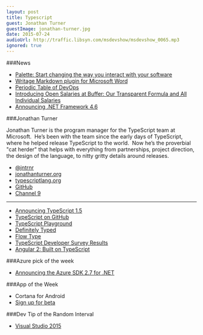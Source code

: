 ```yaml
---
layout: post
title: Typescript 
guest: Jonathan Turner
guestImage: jonathan-turner.jpg
date: 2015-07-24
audioUrl: http://traffic.libsyn.com/msdevshow/msdevshow_0065.mp3
ignored: true
---
```


###News

 - [Palette: Start changing the way you interact with your software](http://palettegear.com)
 - [Writage Markdown plugin for Microsoft Word](http://www.writage.com/?utm_content=buffer4fe8b&utm_medium=social&utm_source=twitter.com&utm_campaign=buffer)
 - [Periodic Table of DevOps](https://xebialabs.com/periodic-table-of-devops-tools/?utm_content=buffer3ad39&utm_medium=social&utm_source=twitter.com&utm_campaign=buffer)
 - [Introducing Open Salaries at Buffer: Our Transparent Formula and All Individual Salaries](https://open.bufferapp.com/introducing-open-salaries-at-buffer-including-our-transparent-formula-and-all-individual-salaries/?utm_content=buffer4d9dd&utm_medium=social&utm_source=twitter.com&utm_campaign=buffer)
 - [Announcing .NET Framework 4.6](http://blogs.msdn.com/b/dotnet/archive/2015/07/20/announcing-net-framework-4-6.aspx)

###Jonathan Turner

Jonathan Turner is the program manager for the TypeScript team at
Microsoft.  He’s been with the team since the early days of TypeScript,
where he helped release TypeScript to the world.  Now he’s the
proverbial "cat herder" that helps with everything from partnerships,
project direction, the design of the language, to nitty gritty details
around releases.

 - [@jntrnr](https://twitter.com/jntrnr)
 - [jonathanturner.org](http://www.jonathanturner.org)
 - [typescriptlang.org](http://www.typescriptlang.org)
 - [GitHub](https://github.com/jonathandturner)
 - [Channel 9](https://channel9.msdn.com/Events/Speakers/jonathan-turner)

------------------------

 - [Announcing TypeScript 1.5](http://blogs.msdn.com/b/typescript/archive/2015/07/20/announcing-typescript-1-5.aspx)
 - [TypeScript on GitHub](https://github.com/Microsoft/TypeScript)
 - [TypeScript Playground](http://www.typescriptlang.org/Playground)
 - [Definitely Typed](http://definitelytyped.org/)
 - [Flow Type](http://flowtype.org/)
 - [TypeScript Developer Survey Results](http://blogs.msdn.com/b/typescript/archive/2015/02/02/typescript-developer-survey-results.aspx)
 - [Angular 2: Built on TypeScript](http://blogs.msdn.com/b/typescript/archive/2015/03/05/angular-2-0-built-on-typescript.aspx)

###Azure pick of the week

 - [Announcing the Azure SDK 2.7 for .NET](http://azure.microsoft.com/blog/2015/07/20/announcing-the-azure-sdk-2-7-for-net/)

###App of the Week

 - Cortana for Android
  - [Sign up for beta](http://www.surveygizmo.com/s3/2225956/Cortana-companion)

###Dev Tip of the Random Interval

 - [Visual Studio 2015](https://www.visualstudio.com/downloads/download-visual-studio-vs)
